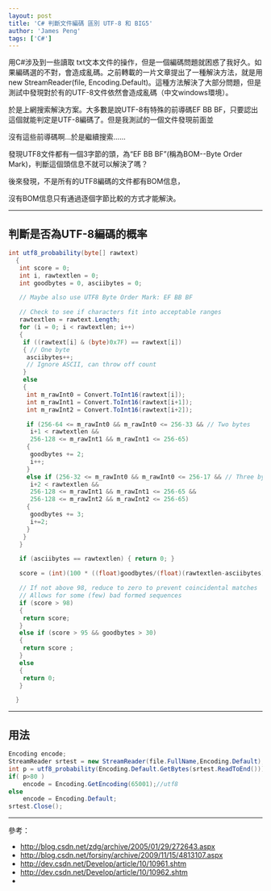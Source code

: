 ```yaml
---
layout: post
title: 'C# 判斷文件編碼 區別 UTF-8 和 BIG5'
author: 'James Peng'
tags: ['C#']
---
```


用C#涉及到一些讀取 txt文本文件的操作，但是一個編碼問題就困惑了我好久。如果編碼選的不對，會造成亂碼。之前轉載的一片文章提出了一種解決方法，就是用new StreamReader(file, Encoding.Default)。這種方法解決了大部分問題，但是測試中發現對於有的UTF-8文件依然會造成亂碼（中文windows環境）。

於是上網搜索解決方案。大多數是說UTF-8有特殊的前導碼EF BB BF，只要認出這個就能判定是UTF-8編碼了。但是我測試的一個文件發現前面並

 沒有這些前導碼啊…於是繼續搜索……

發現UTF8文件都有一個3字節的頭，為“EF BB BF”(稱為BOM--Byte Order Mark)，判斷這個頭信息不就可以解決了嗎？

後來發現，不是所有的UTF8編碼的文件都有BOM信息，

沒有BOM信息只有通過逐個字節比較的方式才能解決。

----------


## 判斷是否為UTF-8編碼的概率 ##

~~~csharp
int utf8_probability(byte[] rawtext) 
  { 
   int score = 0; 
   int i, rawtextlen = 0; 
   int goodbytes = 0, asciibytes = 0;

   // Maybe also use UTF8 Byte Order Mark: EF BB BF

   // Check to see if characters fit into acceptable ranges 
   rawtextlen = rawtext.Length; 
   for (i = 0; i < rawtextlen; i++) 
   { 
    if ((rawtext[i] & (byte)0x7F) == rawtext[i]) 
    { // One byte 
     asciibytes++; 
     // Ignore ASCII, can throw off count 
    } 
    else 
    { 
     int m_rawInt0 = Convert.ToInt16(rawtext[i]); 
     int m_rawInt1 = Convert.ToInt16(rawtext[i+1]); 
     int m_rawInt2 = Convert.ToInt16(rawtext[i+2]);

     if (256-64 <= m_rawInt0 && m_rawInt0 <= 256-33 && // Two bytes 
      i+1 < rawtextlen && 
      256-128 <= m_rawInt1 && m_rawInt1 <= 256-65) 
     { 
      goodbytes += 2; 
      i++; 
     } 
     else if (256-32 <= m_rawInt0 && m_rawInt0 <= 256-17 && // Three bytes 
      i+2 < rawtextlen && 
      256-128 <= m_rawInt1 && m_rawInt1 <= 256-65 && 
      256-128 <= m_rawInt2 && m_rawInt2 <= 256-65) 
     { 
      goodbytes += 3; 
      i+=2; 
     } 
    } 
   }

   if (asciibytes == rawtextlen) { return 0; }

   score = (int)(100 * ((float)goodbytes/(float)(rawtextlen-asciibytes)));

   // If not above 98, reduce to zero to prevent coincidental matches 
   // Allows for some (few) bad formed sequences 
   if (score > 98) 
   { 
    return score; 
   } 
   else if (score > 95 && goodbytes > 30) 
   { 
    return score ; 
   } 
   else 
   { 
    return 0; 
   }

  }
~~~



----------


## 用法 ##

~~~csharp
Encoding encode;
StreamReader srtest = new StreamReader(file.FullName,Encoding.Default);
int p = utf8_probability(Encoding.Default.GetBytes(srtest.ReadToEnd()));
if( p>80 )
    encode = Encoding.GetEncoding(65001);//utf8
else
    encode = Encoding.Default;
srtest.Close();
~~~



----------

參考：

- http://blog.csdn.net/zdg/archive/2005/01/29/272643.aspx
- http://blog.csdn.net/forsiny/archive/2009/11/15/4813107.aspx
- http://dev.csdn.net/Develop/article/10/10961.shtm
- http://dev.csdn.net/Develop/article/10/10962.shtm
- 
